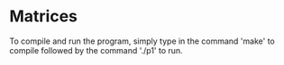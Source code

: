 # Matrices
To compile and run the program, simply type in the command 'make' to compile followed by the command './p1' to run.

